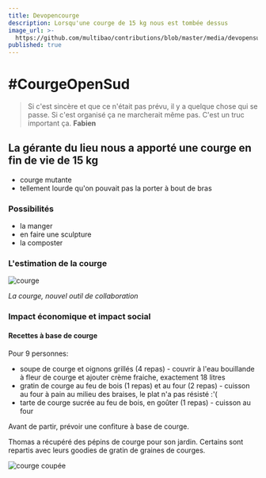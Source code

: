 ```yaml
---
title: Devopencourge
description: Lorsqu'une courge de 15 kg nous est tombée dessus
image_url: >-
  https://github.com/multibao/contributions/blob/master/media/devopensud-thecourge.jpg?raw=true
published: true
---
```


# #CourgeOpenSud

> Si c'est sincère et que ce n'était pas prévu, il y a quelque chose qui se passe. Si c'est organisé ça ne marcherait même pas. C'est un truc important ça. **Fabien**

## La gérante du lieu nous a apporté une courge en fin de vie de 15 kg

* courge mutante
* tellement lourde qu'on pouvait pas la porter à bout de bras

### Possibilités

* la manger
* en faire une sculpture
* la composter

### L'estimation de la courge

![courge](https://github.com/multibao/contributions/blob/master/media/devopensud-antoinevernois-courge2-ccbysa.jpg?raw=true)

*La courge, nouvel outil de collaboration*

### Impact économique et impact social 

#### Recettes à base de courge 

Pour 9 personnes:

* soupe de courge et oignons grillés (4 repas) - couvrir à l'eau bouillande à fleur de courge et ajouter crème fraiche, exactement 18 litres
* gratin de courge au feu de bois (1 repas) et au four (2 repas) - cuisson au four à pain au milieu des braises, le plat n'a pas résisté :'(
* tarte de courge sucrée au feu de bois, en goûter (1 repas) - cuisson au four

Avant de partir, prévoir une confiture à base de courge. 

Thomas a récupéré des pépins de courge pour son jardin. 
Certains sont repartis avec leurs goodies de gratin de graines de courges.

![courge coupée](https://github.com/multibao/contributions/blob/master/media/devopensud-antoinevernois-courge-ccbysa.jpg?raw=true)
